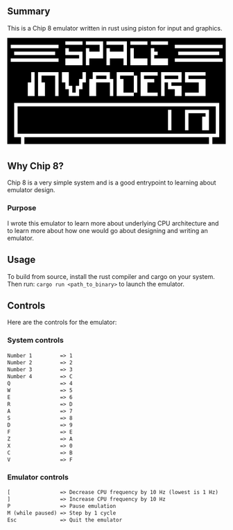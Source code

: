 ## Summary
This is a Chip 8 emulator written in rust using piston for input and graphics.

![Image of Yaktocat](./invaders.png)

## Why Chip 8?
Chip 8 is a very simple system and is a good entrypoint to learning about emulator design.

### Purpose
I wrote this emulator to learn more about underlying CPU architecture and to learn more about how one would go about designing and writing an emulator.

## Usage
To build from source, install the rust compiler and cargo on your system. Then run: `cargo run <path_to_binary>` to launch the emulator.

## Controls
Here are the controls for the emulator:

### System controls
```
Number 1         => 1
Number 2         => 2
Number 3         => 3
Number 4         => C
Q                => 4
W                => 5
E                => 6
R                => D
A                => 7
S                => 8
D                => 9
F                => E
Z                => A
X                => 0
C                => B
V                => F
```

### Emulator controls
```
[                => Decrease CPU frequency by 10 Hz (lowest is 1 Hz)
]                => Increase CPU frequency by 10 Hz
P                => Pause emulation
M (while paused) => Step by 1 cycle
Esc              => Quit the emulator
```
